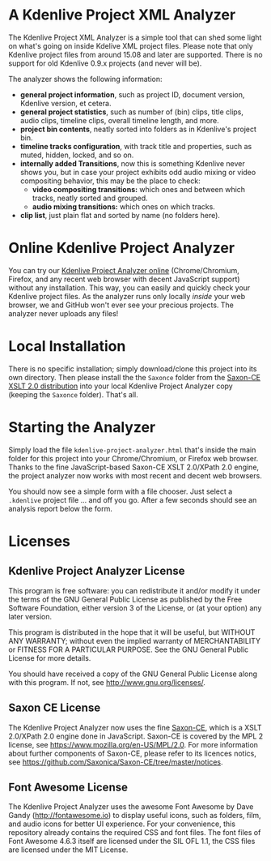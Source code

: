 # A Kdenlive Project XML Analyzer

The Kdenlive Project XML Analyzer is a simple tool that can shed some light on what's going on inside
Kdelive XML project files. Please note that only Kdenlive project files from around 15.08 and later are supported. There is no support for old Kdenlive 0.9.x projects (and never will be).

The analyzer shows the following information:
- **general project information**, such as project ID, document version, Kdenlive version, et cetera.
- **general project statistics**, such as number of (bin) clips, title clips, audio clips, timeline clips, overall timeline length, and more.
- **project bin contents**, neatly sorted into folders as in Kdenlive's project bin.
- **timeline tracks configuration**, with track title and properties, such as muted, hidden, locked, and so on.
- **internally added Transitions**, now this is something Kdenlive never shows you,
  but in case your project exhibits odd audio mixing or video compositing behavior, this may be the place to check:
  - **video compositing transitions:** which ones and between which tracks, neatly sorted and grouped.
  - **audio mixing transitions:** which ones on which tracks.
- **clip list**, just plain flat and sorted by name (no folders here).

# Online Kdenlive Project Analyzer

You can try our [Kdenlive Project Analyzer online](https://thediveo.github.io/kdenlive-project-analyzer/kdenlive-project-analyzer.html)
(Chrome/Chromium, Firefox, and any recent web browser with decent JavaScript support) without any installation.
This way, you can easily and quickly check your Kdenlive project files. As the analyzer runs only locally *inside*
your web browser, we and GitHub won't ever see your precious projects. The analyzer never uploads any files!

# Local Installation

There is no specific installation; simply download/clone this project into its own directory. Then please install
the the `Saxonce` folder from the [Saxon-CE XSLT 2.0 distribution](http://www.saxonica.com/ce/index.xml) into your local Kdenlive Project Analyzer copy (keeping the `Saxonce` folder). That's all.

# Starting the Analyzer

Simply load the file `kdenlive-project-analyzer.html` that's inside the main folder for this project
into your Chrome/Chromium, or Firefox web browser. Thanks to the fine JavaScript-based Saxon-CE XSLT 2.0/XPath 2.0 engine, the
project analyzer now works with most recent and decent web browsers.

You should now see a simple form with a file chooser. Just select a `.kdenlive` project file ...
and off you go. After a few seconds should see an analysis report below the form.

# Licenses

## Kdenlive Project Analyzer License

This program is free software: you can redistribute it and/or modify
it under the terms of the GNU General Public License as published by
the Free Software Foundation, either version 3 of the License, or
(at your option) any later version.

This program is distributed in the hope that it will be useful,
but WITHOUT ANY WARRANTY; without even the implied warranty of
MERCHANTABILITY or FITNESS FOR A PARTICULAR PURPOSE.  See the
GNU General Public License for more details.

You should have received a copy of the GNU General Public License
along with this program. If not, see <http://www.gnu.org/licenses/>.

## Saxon CE License

The Kdenlive Project Analyzer now uses the fine [Saxon-CE](http://www.saxonica.com/ce/index.xml),
which is a XSLT 2.0/XPath 2.0 engine done in JavaScript. Saxon-CE is covered by the MPL 2 license,
see <https://www.mozilla.org/en-US/MPL/2.0>. For more information about further components of
Saxon-CE, please refer to its licences notics, see <https://github.com/Saxonica/Saxon-CE/tree/master/notices>.

## Font Awesome License

The Kdenlive Project Analyzer uses the awesome Font Awesome by Dave Gandy (http://fontawesome.io) to display
useful icons, such as folders, film, and audio icons for better UI experience. For your convenience,
this repository already contains the required CSS and font files. The font files of Font Awesome 4.6.3 itself are licensed
under the SIL OFL 1.1, the CSS files are licensed under the MIT License.
